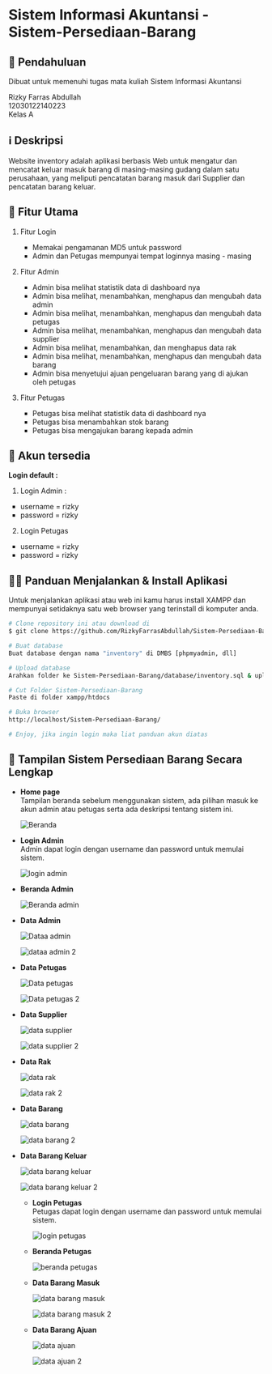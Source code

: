 # Sistem Informasi Akuntansi - Sistem-Persediaan-Barang

## 📖 Pendahuluan
Dibuat untuk memenuhi tugas mata kuliah Sistem Informasi Akuntansi

Rizky Farras Abdullah<br>
12030122140223<br>
Kelas A<br>

## ℹ️ Deskripsi
Website inventory adalah aplikasi berbasis Web untuk mengatur dan mencatat keluar masuk barang di masing-masing gudang dalam satu perusahaan, yang meliputi pencatatan barang masuk dari Supplier dan pencatatan barang keluar.

## 📜 Fitur Utama
  1. Fitur Login
    <ul type="square">
    <li>Memakai pengamanan MD5 untuk password</li>
    <li>Admin dan Petugas mempunyai tempat loginnya masing - masing</li>
    </ul>
    
  2. Fitur Admin
     <ul type="square">
     <li>Admin bisa melihat statistik data di dashboard nya</li>
     <li>Admin bisa melihat, menambahkan, menghapus dan mengubah data admin</li>
     <li>Admin bisa melihat, menambahkan, menghapus dan mengubah data petugas</li>
     <li>Admin bisa melihat, menambahkan, menghapus dan mengubah data supplier</li>
     <li>Admin bisa melihat, menambahkan, dan menghapus data rak</li>
     <li>Admin bisa melihat, menambahkan, menghapus dan mengubah data barang</li>
     <li>Admin bisa menyetujui ajuan pengeluaran barang yang di ajukan oleh petugas</li>
     </ul>
 
  3. Fitur Petugas
    <ul type="square">
    <li>Petugas bisa melihat statistik data di dashboard nya</li>
    <li>Petugas bisa menambahkan stok barang</li>
    <li>Petugas bisa mengajukan barang kepada admin</li>
    
  </ul>
  
  ## 🔑 Akun tersedia
  <strong>Login default : </strong>
  1. Login Admin :
  <ul type="square">
    <li>username = rizky </li>
    <li>password = rizky</li>
   
  </ul>
 
  2. Login Petugas
   <ul type="square">
    <li>username = rizky</li>
    <li>password = rizky</li>
     
  </ul>
  
  <h2 id="download">🐱‍💻 Panduan Menjalankan & Install Aplikasi</h2>

Untuk menjalankan aplikasi atau web ini kamu harus install XAMPP dan mempunyai setidaknya satu web browser yang terinstall di komputer anda.

```bash
# Clone repository ini atau download di
$ git clone https://github.com/RizkyFarrasAbdullah/Sistem-Persediaan-Barang.git

# Buat database
Buat database dengan nama "inventory" di DMBS [phpmyadmin, dll]

# Upload database
Arahkan folder ke Sistem-Persediaan-Barang/database/inventory.sql & upload ke dbms [phpmyadmin]

# Cut Folder Sistem-Persediaan-Barang
Paste di folder xampp/htdocs

# Buka browser
http://localhost/Sistem-Persediaan-Barang/

# Enjoy, jika ingin login maka liat panduan akun diatas
```

<p></p>

## 🔎 Tampilan Sistem Persediaan Barang Secara Lengkap

* **Home page**<br>
    Tampilan beranda sebelum menggunakan sistem, ada pilihan masuk ke akun admin atau petugas serta ada deskripsi tentang sistem ini.

    ![Beranda](https://github.com/RizkyFarrasAbdullah/Sistem-Persediaan-Barang/assets/152374263/97d32a44-c483-438b-a58a-f6c0c24c330f)

* **Login Admin**<br>
    Admin dapat login dengan username dan password untuk memulai sistem. 

    ![login admin](https://github.com/RizkyFarrasAbdullah/Sistem-Persediaan-Barang/assets/152374263/0fe053dc-1cc6-402e-9af5-3b42e4efcf8f)

* **Beranda Admin**<br>

    ![Beranda admin](https://github.com/RizkyFarrasAbdullah/Sistem-Persediaan-Barang/assets/152374263/ef53274f-3f6c-4329-b279-6193829a83b6)
  
* **Data Admin**<br>

    ![Dataa admin](https://github.com/RizkyFarrasAbdullah/Sistem-Persediaan-Barang/assets/152374263/ce431cb9-ec85-41da-b1ba-b257d27c9a83)
  
    ![dataa admin 2](https://github.com/RizkyFarrasAbdullah/Sistem-Persediaan-Barang/assets/152374263/bb255835-1ada-4ae1-a494-e723834311e4)

* **Data Petugas**<br>

    ![Data petugas](https://github.com/RizkyFarrasAbdullah/Sistem-Persediaan-Barang/assets/152374263/93fa3bfd-b2bf-4a1c-994a-300bd80fb6e1)
  
    ![Data petugas 2](https://github.com/RizkyFarrasAbdullah/Sistem-Persediaan-Barang/assets/152374263/fef3a0c0-aa84-489a-bd0f-54aa3e81e697)

* **Data Supplier**<br>

    ![data supplier](https://github.com/RizkyFarrasAbdullah/Sistem-Persediaan-Barang/assets/152374263/8e62dffe-733d-496e-a959-34f75421b3a4)
  
    ![data supplier 2](https://github.com/RizkyFarrasAbdullah/Sistem-Persediaan-Barang/assets/152374263/f03d40b1-7b04-45fe-836a-f2c4c885ecf5)

* **Data Rak**<br>

    ![data rak](https://github.com/RizkyFarrasAbdullah/Sistem-Persediaan-Barang/assets/152374263/17d445eb-4bef-49c1-928c-3946d5ddd86e)
  
    ![data rak 2](https://github.com/RizkyFarrasAbdullah/Sistem-Persediaan-Barang/assets/152374263/01db9300-92ef-413e-9ac6-f2e7b161bc75)

* **Data Barang**<br>

    ![data barang](https://github.com/RizkyFarrasAbdullah/Sistem-Persediaan-Barang/assets/152374263/f8dcaf7d-9c47-4ac0-9425-876ed47f90aa)

    ![data barang 2](https://github.com/RizkyFarrasAbdullah/Sistem-Persediaan-Barang/assets/152374263/b8ab8c26-f0ed-4b0c-8265-4bd62e108efd)
  
* **Data Barang Keluar**<br>

    ![data barang keluar](https://github.com/RizkyFarrasAbdullah/Sistem-Persediaan-Barang/assets/152374263/a4a4f20d-5737-4ed4-a3ed-ed24bd5c5d03)

    ![data barang keluar 2](https://github.com/RizkyFarrasAbdullah/Sistem-Persediaan-Barang/assets/152374263/d85cc9ee-c45b-4818-a3b1-727c300d5b65)



  * **Login Petugas**<br>
    Petugas dapat login dengan username dan password untuk memulai sistem. 

    ![login petugas](https://github.com/RizkyFarrasAbdullah/Sistem-Persediaan-Barang/assets/152374263/32e98214-352f-4af0-85e6-9ec76892d2a1)

  * **Beranda Petugas**<br>
  
    ![beranda petugas](https://github.com/RizkyFarrasAbdullah/Sistem-Persediaan-Barang/assets/152374263/b5538755-a64b-4a95-8b7e-a59cc207e3b0)

  * **Data Barang Masuk**<br>
  
    ![data barang masuk](https://github.com/RizkyFarrasAbdullah/Sistem-Persediaan-Barang/assets/152374263/386ae5d2-5194-4464-bfa1-9f11fc0ebd7f)

    ![data barang masuk 2](https://github.com/RizkyFarrasAbdullah/Sistem-Persediaan-Barang/assets/152374263/e00aa1ad-02a0-41a7-a165-82103d7ba3d5)
    
  * **Data Barang Ajuan**<br>

    ![data ajuan](https://github.com/RizkyFarrasAbdullah/Sistem-Persediaan-Barang/assets/152374263/e317191f-147e-4f18-bbf9-d3d93d1a8825)

    ![data ajuan 2](https://github.com/RizkyFarrasAbdullah/Sistem-Persediaan-Barang/assets/152374263/bf08e1a4-dda0-4b11-8a16-96f3584bc5b7)

